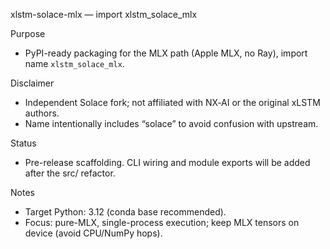 xlstm-solace-mlx — import xlstm_solace_mlx

Purpose
- PyPI-ready packaging for the MLX path (Apple MLX, no Ray), import name `xlstm_solace_mlx`.

Disclaimer
- Independent Solace fork; not affiliated with NX‑AI or the original xLSTM authors.
- Name intentionally includes “solace” to avoid confusion with upstream.

Status
- Pre-release scaffolding. CLI wiring and module exports will be added after the src/ refactor.

Notes
- Target Python: 3.12 (conda base recommended).
- Focus: pure-MLX, single-process execution; keep MLX tensors on device (avoid CPU/NumPy hops).
